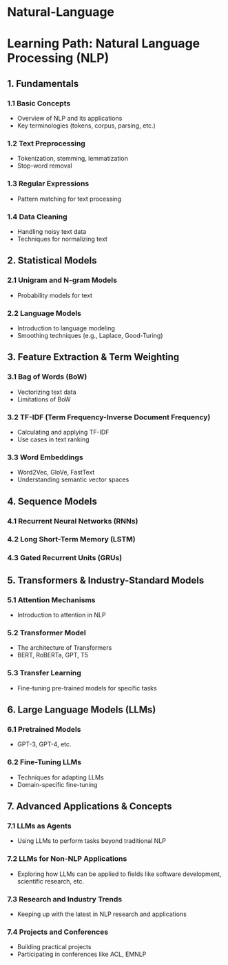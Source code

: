 # Natural-Language
# Learning Path: Natural Language Processing (NLP)

## 1. Fundamentals

### 1.1 Basic Concepts
- Overview of NLP and its applications
- Key terminologies (tokens, corpus, parsing, etc.)

### 1.2 Text Preprocessing
- Tokenization, stemming, lemmatization
- Stop-word removal

### 1.3 Regular Expressions
- Pattern matching for text processing

### 1.4 Data Cleaning
- Handling noisy text data
- Techniques for normalizing text

## 2. Statistical Models

### 2.1 Unigram and N-gram Models
- Probability models for text

### 2.2 Language Models
- Introduction to language modeling
- Smoothing techniques (e.g., Laplace, Good-Turing)

## 3. Feature Extraction & Term Weighting

### 3.1 Bag of Words (BoW)
- Vectorizing text data
- Limitations of BoW

### 3.2 TF-IDF (Term Frequency-Inverse Document Frequency)
- Calculating and applying TF-IDF
- Use cases in text ranking

### 3.3 Word Embeddings
- Word2Vec, GloVe, FastText
- Understanding semantic vector spaces

## 4. Sequence Models

### 4.1 Recurrent Neural Networks (RNNs)

### 4.2 Long Short-Term Memory (LSTM)

### 4.3 Gated Recurrent Units (GRUs)

## 5. Transformers & Industry-Standard Models

### 5.1 Attention Mechanisms
- Introduction to attention in NLP

### 5.2 Transformer Model
- The architecture of Transformers
- BERT, RoBERTa, GPT, T5

### 5.3 Transfer Learning
- Fine-tuning pre-trained models for specific tasks

## 6. Large Language Models (LLMs)

### 6.1 Pretrained Models
- GPT-3, GPT-4, etc.

### 6.2 Fine-Tuning LLMs
- Techniques for adapting LLMs
- Domain-specific fine-tuning

## 7. Advanced Applications & Concepts

### 7.1 LLMs as Agents
- Using LLMs to perform tasks beyond traditional NLP

### 7.2 LLMs for Non-NLP Applications
- Exploring how LLMs can be applied to fields like software development, scientific research, etc.

### 7.3 Research and Industry Trends
- Keeping up with the latest in NLP research and applications

### 7.4 Projects and Conferences
- Building practical projects
- Participating in conferences like ACL, EMNLP
